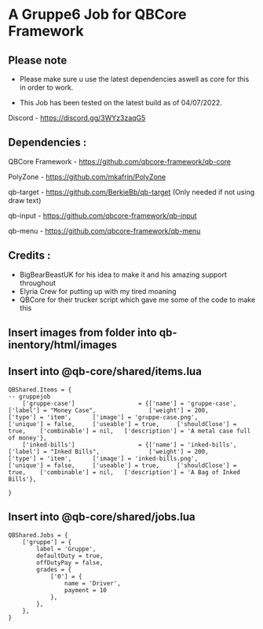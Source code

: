 # A Gruppe6 Job for QBCore Framework




## Please note

- Please make sure u use the latest dependencies aswell as core for this in order to work.

- This Job has been tested on the latest build as of 04/07/2022.

Discord - https://discord.gg/3WYz3zaqG5

## Dependencies :

QBCore Framework - https://github.com/qbcore-framework/qb-core

PolyZone - https://github.com/mkafrin/PolyZone

qb-target - https://github.com/BerkieBb/qb-target (Only needed if not using draw text)

qb-input - https://github.com/qbcore-framework/qb-input

qb-menu - https://github.com/qbcore-framework/qb-menu


## Credits : 

- BigBearBeastUK for his idea to make it and his amazing support throughout
- Elyria Crew for putting up with my tired moaning
- QBCore for their trucker script which gave me some of the code to make this

## Insert images from folder into qb-inentory/html/images

## Insert into @qb-core/shared/items.lua 

```
QBShared.Items = {
-- gruppejob
	['gruppe-case'] 		     	 = {['name'] = 'gruppe-case', 		     	 	['label'] = "Money Case", 	        	['weight'] = 200, 	   	['type'] = 'item',   	['image'] = 'gruppe-case.png',       	['unique'] = false, 	['useable'] = true, 	['shouldClose'] = true,    ['combinable'] = nil,   ['description'] = 'A metal case full of money'},
	['inked-bills'] 		     	 = {['name'] = 'inked-bills', 		     	 	['label'] = "Inked Bills", 	        	['weight'] = 200, 	   	['type'] = 'item',   	['image'] = 'inked-bills.png',       	['unique'] = false, 	['useable'] = true, 	['shouldClose'] = true,    ['combinable'] = nil,   ['description'] = 'A Bag of Inked Bills'},

}

```
## Insert into @qb-core/shared/jobs.lua 
```
QBShared.Jobs = {
    ['gruppe'] = {
		label = 'Gruppe',
		defaultDuty = true,
		offDutyPay = false,
		grades = {
            ['0'] = {
                name = 'Driver',
                payment = 10
            },
        },
	},
}		
```
